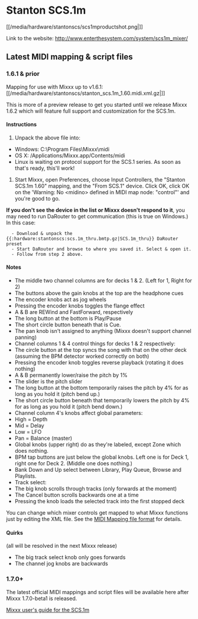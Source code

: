 # Stanton SCS.1m

[[/media/hardware/stantonscs/scs1mproductshot.png|]]

Link to the website: <http://www.enterthesystem.com/system/scs1m_mixer/>

## Latest MIDI mapping & script files

### 1.6.1 & prior

Mapping for use with Mixxx up to v1.6.1:
[[/media/hardware/stantonscs/stanton_scs.1m_1.60.midi.xml.gz|]]

This is more of a preview release to get you started until we release
Mixxx 1.6.2 which will feature full support and customization for the
SCS.1m.

#### Instructions

1.  Unpack the above file into:

<!-- end list -->

  - Windows: C:\\Program Files\\Mixxx\\midi
  - OS X: /Applications/Mixxx.app/Contents/midi
  - Linux is waiting on protocol support for the SCS.1 series. As soon
    as that's ready, this'll work\!

<!-- end list -->

1.  Start Mixxx, open Preferences, choose Input Controllers, the
    "Stanton SCS.1m 1.60" mapping, and the "From SCS.1" device. Click
    OK, click OK on the 'Warning: No \<midino\> defined in MIDI map
    node: "control"' and you're good to go.

**If you don't see the device in the list or Mixxx doesn't respond to
it**, you may need to run DaRouter to get communication (this is true on
Windows.) In this case:

``` 
  - Download & unpack the {{:hardware:stantonscs:scs.1m_thru.bmtp.gz|SCS.1m_thru}} DaRouter preset
  - Start DaRouter and browse to where you saved it. Select & open it.
  - Follow from step 2 above.
```

#### Notes

  - The middle two channel columns are for decks 1 & 2. (Left for 1,
    Right for 2)
  - The buttons above the gain knobs at the top are the headphone cues
  - The encoder knobs act as jog wheels
  - Pressing the encoder knobs toggles the flange effect
  - A & B are REWind and FastForward, respectively
  - The long button at the bottom is Play/Pause
  - The short circle button beneath that is Cue.
  - The pan knob isn't assigned to anything (Mixxx doesn't support
    channel panning)
  - Channel columns 1 & 4 control things for decks 1 & 2 respectively:
  - The circle button at the top syncs the song with that on the other
    deck (assuming the BPM detector worked correctly on both)
  - Pressing the encoder knob toggles reverse playback (rotating it does
    nothing)
  - A & B permanently lower/raise the pitch by 1%
  - The slider is the pitch slider
  - The long button at the bottom temporarily raises the pitch by 4% for
    as long as you hold it (pitch bend up.)
  - The short circle button beneath that temporarily lowers the pitch by
    4% for as long as you hold it (pitch bend down.)
  - Channel column 4's knobs affect global parameters:
  - High = Depth
  - Mid = Delay
  - Low = LFO
  - Pan = Balance (master)
  - Global knobs (upper right) do as they're labeled, except Zone which
    does nothing.
  - BPM tap buttons are just below the global knobs. Left one is for
    Deck 1, right one for Deck 2. (Middle one does nothing.)
  - Bank Down and Up select between Library, Play Queue, Browse and
    Playlists.
  - Track select:
  - The big knob scrolls through tracks (only forwards at the moment)
  - The Cancel button scrolls backwards one at a time
  - Pressing the knob loads the selected track into the first stopped
    deck

You can change which mixer controls get mapped to what Mixxx functions
just by editing the XML file. See the [MIDI Mapping file
format](midi_controller_mapping_file_format#old_format_before_schema_versioning_mixxx_1.6.1_and_prior)
for details.

#### Quirks

(all will be resolved in the next Mixxx release)

  - The big track select knob only goes forwards
  - The channel jog knobs are backwards

### 1.7.0+

The latest official MIDI mappings and script files will be available
here after Mixxx 1.7.0-beta1 is released.

[Mixxx user's guide for the SCS.1m](stanton_scs.1m_mixxx_user_guide)
